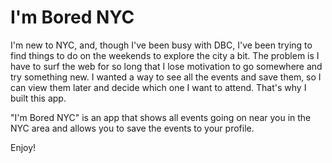 I'm Bored NYC
============

I'm new to NYC, and, though I've been busy with DBC, I've been trying to find things to do on the weekends to explore the city a bit. The problem is I have to surf the web for so long that I lose motivation to go somewhere and try something new. I wanted a way to see all the events and save them, so I can view them later and decide which one I want to attend. That's why I built this app.

"I'm Bored NYC" is an app that shows all events going on near you in the NYC area and allows you to save the events to your profile.

Enjoy!
